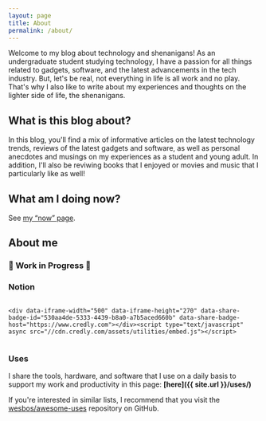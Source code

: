 ```yaml
---
layout: page
title: About
permalink: /about/
---
```


Welcome to my blog about technology and shenanigans! As an undergraduate student studying technology, I have a passion for all things related to gadgets, software, and the latest advancements in the tech industry. But, let's be real, not everything in life is all work and no play. That's why I also like to write about my experiences and thoughts on the lighter side of life, the shenanigans.

## What is this blog about?

In this blog, you'll find a mix of informative articles on the latest technology trends, reviews of the latest gadgets and software, as well as personal anecdotes and musings on my experiences as a student and young adult. In addition, I'll also be reviwing books that I enjoyed or movies and music that I particularly like as well!

## What am I doing now?

See [my “now” page](/now).

## About me


### 🚧 Work in Progress 🚧

### Notion

<div style="display: flex; justify-content: center;">

    <div data-iframe-width="500" data-iframe-height="270" data-share-badge-id="530aa4de-5333-4439-b8a0-a7b5aced660b" data-share-badge-host="https://www.credly.com"></div><script type="text/javascript" async src="//cdn.credly.com/assets/utilities/embed.js"></script>

</div>

### Uses

I share the tools, hardware, and software that I use on a daily basis to support my work and productivity in this page:
**[here]({{ site.url }}/uses/)**

If you're interested in similar lists, I recommend that you visit the [wesbos/awesome-uses](https://github.com/wesbos/awesome-uses) repository on GitHub.
